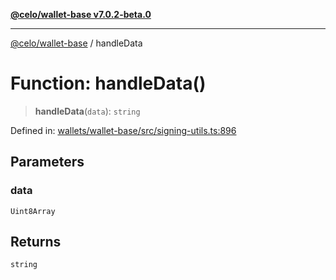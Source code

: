 [**@celo/wallet-base v7.0.2-beta.0**](../README.md)

***

[@celo/wallet-base](../README.md) / handleData

# Function: handleData()

> **handleData**(`data`): `string`

Defined in: [wallets/wallet-base/src/signing-utils.ts:896](https://github.com/celo-org/developer-tooling/blob/master/packages/sdk/wallets/wallet-base/src/signing-utils.ts#L896)

## Parameters

### data

`Uint8Array`

## Returns

`string`
